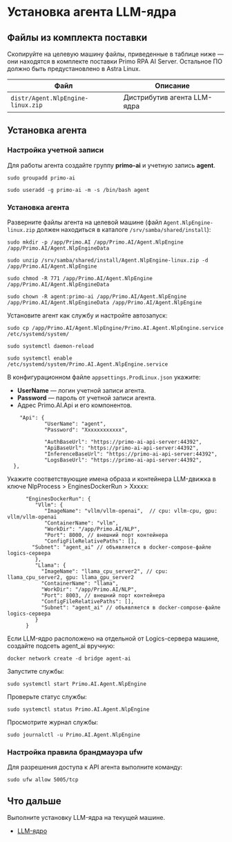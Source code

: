 # Установка агента LLM-ядра

## Файлы из комплекта поставки

Скопируйте на целевую машину файлы, приведенные в таблице ниже — они находятся в комплекте поставки Primo RPA AI Server. Остальное ПО должно быть предустановлено в Astra Linux.

| Файл                               | Описание                     | 
| ---------------------------------- | ---------------------------- |
| `distr/Agent.NlpEngine-linux.zip`  | Дистрибутив агента LLM-ядра  |

## Установка агента

### Настройка учетной записи 

Для работы агента создайте группу **primo-ai** и учетную запись **agent**. 
```
sudo groupadd primo-ai
```
```
sudo useradd -g primo-ai -m -s /bin/bash agent
```

### Установка агента

Разверните файлы агента на целевой машине (файл `Agent.NlpEngine-linux.zip` должен находиться в каталоге `/srv/samba/shared/install`): 
```
sudo mkdir -p /app/Primo.AI /app/Primo.AI/Agent.NlpEngine /app/Primo.AI/Agent.NlpEngineData 
```
```
sudo unzip /srv/samba/shared/install/Agent.NlpEngine-linux.zip -d /app/Primo.AI/Agent.NlpEngine
```
```
sudo chmod -R 771 /app/Primo.AI/Agent.NlpEngine /app/Primo.AI/Agent.NlpEngineData
```
```
sudo chown -R agent:primo-ai /app/Primo.AI/Agent.NlpEngine /app/Primo.AI/Agent.NlpEngineData /app/Primo.AI/Agent.NlpEngine
```

Установите агент как службу и настройте автозапуск:
```
sudo cp /app/Primo.AI/Agent.NlpEngine/Primo.AI.Agent.NlpEngine.service /etc/systemd/system/
```
```
sudo systemctl daemon-reload
```
```
sudo systemctl enable /etc/systemd/system/Primo.AI.Agent.NlpEngine.service
```

В конфигурационном файле `appsettings.ProdLinux.json` укажите:
* **UserName** — логин учетной записи агента.
* **Password** — пароль от учетной записи агента.
* Адрес Primo.AI.Api и его компонентов.

```
 	"Api": {
    		"UserName": "agent",
    		"Password": "Xxxxxxxxxxxx",

    		"AuthBaseUrl": "https://primo-ai-api-server:44392",
    		"ApiBaseUrl": "https://primo-ai-api-server:44392",
    		"InferenceBaseUrl": "https://primo-ai-api-server:44392",
    		"LogsBaseUrl": "https://primo-ai-api-server:44392",
  },
```

Укажите соответствующие имена образа и контейнера LLM-движка в ключе NlpProcess > EnginesDockerRun > Xxxxx: 
```
      "EnginesDockerRun": {
         "Vllm": {
            "ImageName": "vllm/vllm-openai",  // cpu: vllm-cpu, gpu: vllm/vllm-openai
            "ContainerName": "vllm",
            "WorkDir": "/app/Primo.AI/NLP",						  
            "Port": 8000, // внешний порт контейнера
            "ConfigFileRelativePaths": [],
	    "Subnet": "agent_ai" // объявляется в docker-compose-файле logics-сервера
         },
         "Llama": {
           "ImageName": "llama_cpu_server2", // cpu: llama_cpu_server2, gpu: llama_gpu_server2
           "ContainerName": "llama",
           "WorkDir": "/app/Primo.AI/NLP",
           "Port": 8003, // внешний порт контейнера
           "ConfigFileRelativePaths": [],
           "Subnet": "agent_ai" // объявляется в docker-compose-файле logics-сервера
         }
      }
```
Если LLM-ядро расположено на отдельной от Logics-сервера машине, создайте подсеть agent_ai вручную:
```
docker network create -d bridge agent-ai
```

Запустите службы:
```
sudo systemctl start Primo.AI.Agent.NlpEngine
```

Проверьте статус службы:
```
sudo systemctl status Primo.AI.Agent.NlpEngine
```

Просмотрите журнал службы:
```
sudo journalctl -u Primo.AI.Agent.NlpEngine
```

### Настройка правила брандмауэра ufw

Для разрешения доступа к API агента выполните команду:
```
sudo ufw allow 5005/tcp
```


## Что дальше
Выполните установку LLM-ядра на текущей машине.
* [LLM-ядро](https://docs.primo-rpa.ru/primo-rpa/primo-rpa-ai-server/installing/linux/target-machines-nlp/installation-llm-core)
